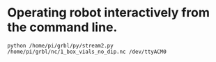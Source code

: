 # Operating robot interactively from the command line.

```
python /home/pi/grbl/py/stream2.py /home/pi/grbl/nc/1_box_vials_no_dip.nc /dev/ttyACM0
```

